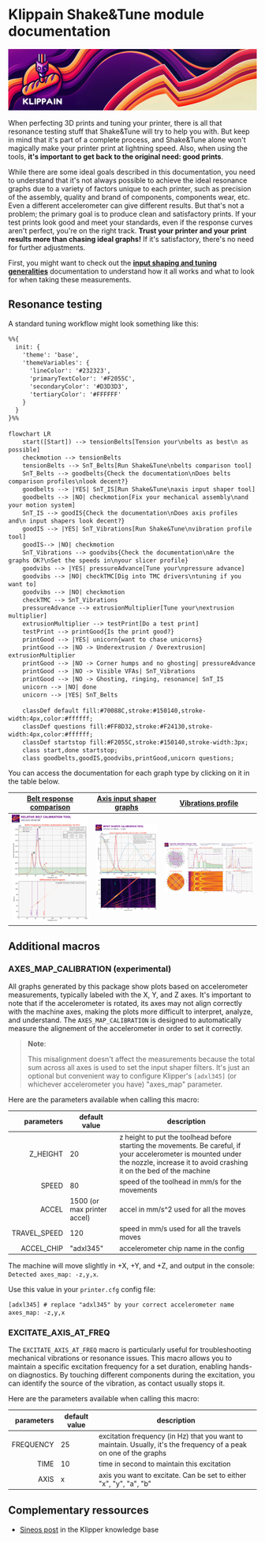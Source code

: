 # Klippain Shake&Tune module documentation

![](./banner_long.png)


When perfecting 3D prints and tuning your printer, there is all that resonance testing stuff that Shake&Tune will try to help you with. But keep in mind that it's part of a complete process, and Shake&Tune alone won't magically make your printer print at lightning speed. Also, when using the tools, **it's important to get back to the original need: good prints**.

While there are some ideal goals described in this documentation, you need to understand that it's not always possible to achieve the ideal resonance graphs due to a variety of factors unique to each printer, such as precision of the assembly, quality and brand of components, components wear, etc. Even a different accelerometer can give different results. But that's not a problem; the primary goal is to produce clean and satisfactory prints. If your test prints look good and meet your standards, even if the response curves aren't perfect, you're on the right track. **Trust your printer and your print results more than chasing ideal graphs!** If it's satisfactory, there's no need for further adjustments.

First, you might want to check out the **[input shaping and tuning generalities](./is_tuning_generalities.md)** documentation to understand how it all works and what to look for when taking these measurements.


## Resonance testing

A standard tuning workflow might look something like this:

```mermaid
%%{
  init: {
    'theme': 'base',
    'themeVariables': {
      'lineColor': '#232323',
      'primaryTextColor': '#F2055C',
      'secondaryColor': '#D3D3D3',
      'tertiaryColor': '#FFFFFF'
    }
  }
}%%

flowchart LR
    start([Start]) --> tensionBelts[Tension your\nbelts as best\n as possible]
    checkmotion --> tensionBelts
    tensionBelts --> SnT_Belts[Run Shake&Tune\nbelts comparison tool]
    SnT_Belts --> goodbelts{Check the documentation\nDoes belts comparison profiles\nlook decent?}
    goodbelts --> |YES| SnT_IS[Run Shake&Tune\naxis input shaper tool]
    goodbelts --> |NO| checkmotion[Fix your mechanical assembly\nand your motion system]
    SnT_IS --> goodIS{Check the documentation\nDoes axis profiles and\n input shapers look decent?}
    goodIS --> |YES| SnT_Vibrations[Run Shake&Tune\nvibration profile tool]
    goodIS--> |NO| checkmotion
    SnT_Vibrations --> goodvibs{Check the documentation\nAre the graphs OK?\nSet the speeds in\nyour slicer profile}
    goodvibs --> |YES| pressureAdvance[Tune your\npressure advance]
    goodvibs --> |NO| checkTMC[Dig into TMC drivers\ntuning if you want to]
    goodvibs --> |NO| checkmotion
    checkTMC --> SnT_Vibrations
    pressureAdvance --> extrusionMultiplier[Tune your\nextrusion multiplier]
    extrusionMultiplier --> testPrint[Do a test print]
    testPrint --> printGood{Is the print good?}
    printGood --> |YES| unicorn{want to chase unicorns}
    printGood --> |NO -> Underextrusion / Overextrusion| extrusionMultiplier
    printGood --> |NO -> Corner humps and no ghosting| pressureAdvance
    printGood --> |NO -> Visible VFAs| SnT_Vibrations
    printGood --> |NO -> Ghosting, ringing, resonance| SnT_IS
    unicorn --> |NO| done
    unicorn --> |YES| SnT_Belts

    classDef default fill:#70088C,stroke:#150140,stroke-width:4px,color:#ffffff;
    classDef questions fill:#FF8D32,stroke:#F24130,stroke-width:4px,color:#ffffff;
    classDef startstop fill:#F2055C,stroke:#150140,stroke-width:3px;
    class start,done startstop;
    class goodbelts,goodIS,goodvibs,printGood,unicorn questions;
```

You can access the documentation for each graph type by clicking on it in the table below.

| [Belt response comparison](./macros/belts_tuning.md) | [Axis input shaper graphs](./macros/axis_tuning.md) | [Vibrations profile](./macros/vibrations_profile.md) |
|:----------------:|:------------:|:---------------------:|
| [<img src="./images/belts_example.png">](./macros/belts_tuning.md) | [<img src="./images/axis_example.png">](./macros/axis_tuning.md) | [<img src="./images/vibrations_example.png">](./macros/vibrations_profile.md) |


## Additional macros

### AXES_MAP_CALIBRATION (experimental)

All graphs generated by this package show plots based on accelerometer measurements, typically labeled with the X, Y, and Z axes. It's important to note that if the accelerometer is rotated, its axes may not align correctly with the machine axes, making the plots more difficult to interpret, analyze, and understand. The `AXES_MAP_CALIBRATION` is designed to automatically measure the alignement of the accelerometer in order to set it correctly.

  > **Note**:
  >
  > This misalignment doesn't affect the measurements because the total sum across all axes is used to set the input shaper filters. It's just an optional but convenient way to configure Klipper's `[adxl345]` (or whichever accelerometer you have) "axes_map" parameter.

Here are the parameters available when calling this macro:

| parameters | default value | description |
|-----------:|---------------|-------------|
|Z_HEIGHT|20|z height to put the toolhead before starting the movements. Be careful, if your accelerometer is mounted under the nozzle, increase it to avoid crashing it on the bed of the machine|
|SPEED|80|speed of the toolhead in mm/s for the movements|
|ACCEL|1500 (or max printer accel)|accel in mm/s^2 used for all the moves|
|TRAVEL_SPEED|120|speed in mm/s used for all the travels moves|
|ACCEL_CHIP|"adxl345"|accelerometer chip name in the config|

The machine will move slightly in +X, +Y, and +Z, and output in the console: `Detected axes_map: -z,y,x`.

Use this value in your `printer.cfg` config file:
```
[adxl345] # replace "adxl345" by your correct accelerometer name
axes_map: -z,y,x
```

### EXCITATE_AXIS_AT_FREQ

The `EXCITATE_AXIS_AT_FREQ` macro is particularly useful for troubleshooting mechanical vibrations or resonance issues. This macro allows you to maintain a specific excitation frequency for a set duration, enabling hands-on diagnostics. By touching different components during the excitation, you can identify the source of the vibration, as contact usually stops it.

Here are the parameters available when calling this macro:

| parameters | default value | description |
|-----------:|---------------|-------------|
|FREQUENCY|25|excitation frequency (in Hz) that you want to maintain. Usually, it's the frequency of a peak on one of the graphs|
|TIME|10|time in second to maintain this excitation|
|AXIS|x|axis you want to excitate. Can be set to either "x", "y", "a", "b"|


## Complementary ressources

  - [Sineos post](https://klipper.discourse.group/t/interpreting-the-input-shaper-graphs/9879) in the Klipper knowledge base
